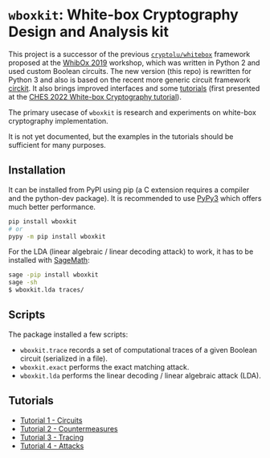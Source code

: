 # `wboxkit`: White-box Cryptography Design and Analysis kit

This project is a successor of the previous [`cryptolu/whitebox`](https://github.com/cryptolu/whitebox/tree/master/synthesis) framework proposed at the [WhibOx 2019](https://www.cryptoexperts.com/whibox2019/) workshop, which was written in Python 2 and used custom Boolean circuits. The new version (this repo) is rewritten for Python 3 and also is based on the recent more generic circuit framework [circkit](https://github.com/cryptoexperts/circkit). It also brings improved interfaces and some [tutorials](./tutorials/) (first presented at the [CHES 2022 White-box Cryptography tutorial](https://ches.iacr.org/2022/tutorials.php)).

The primary usecase of `wboxkit` is research and experiments on white-box cryptography implementation.

It is not yet documented, but the examples in the tutorials should be sufficient for many purposes.

## Installation

It can be installed from PyPI using pip (a C extension requires a compiler and the python-dev package). It is recommended to use [PyPy3](https://www.pypy.org/download.html) which offers much better performance.

```sh
pip install wboxkit
# or
pypy -m pip install wboxkit
```

For the LDA (linear algebraic / linear decoding attack) to work, it has to be installed with [SageMath](https://www.sagemath.org/):

```sh
sage -pip install wboxkit
sage -sh
$ wboxkit.lda traces/
```

## Scripts

The package installed a few scripts:

- `wboxkit.trace` records a set of computational traces of a given Boolean circuit (serialized in a file).
- `wboxkit.exact` performs the exact matching attack.
- `wboxkit.lda` performs the linear decoding / linear algebraic attack (LDA).


## Tutorials

- [Tutorial 1 - Circuits](./tutorials/Tutorial%201%20-%20Circuits.ipynb)
- [Tutorial 2 - Countermeasures](./tutorials/Tutorial%202%20-%20Countermeasures.ipynb)
- [Tutorial 3 - Tracing](./tutorials/Tutorial%203%20-%20Tracing.ipynb)
- [Tutorial 4 - Attacks](./tutorials/Tutorial%204%20-%20Attacks.ipynb)
